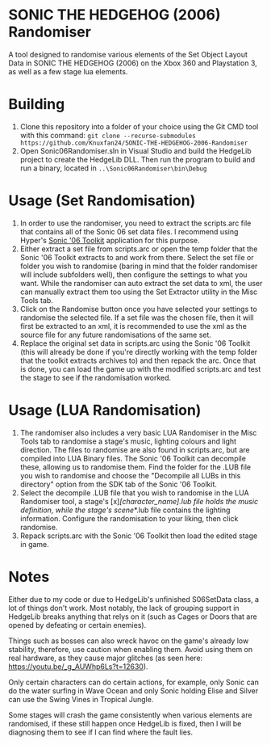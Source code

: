 # SONIC THE HEDGEHOG (2006) Randomiser
A tool designed to randomise various elements of the Set Object Layout Data in SONIC THE HEDGEHOG (2006) on the Xbox 360 and Playstation 3, as well as a few stage lua elements.

# Building
1) Clone this repository into a folder of your choice using the Git CMD tool with this command: `git clone --recurse-submodules https://github.com/Knuxfan24/SONIC-THE-HEDGEHOG-2006-Randomiser`
2) Open Sonic06Randomiser.sln in Visual Studio and build the HedgeLib project to create the HedgeLib DLL. Then run the program to build and run a binary, located in `..\Sonic06Randomiser\bin\Debug`

# Usage (Set Randomisation)
1) In order to use the randomiser, you need to extract the scripts.arc file that contains all of the Sonic 06 set data files. I recommend using Hyper's [Sonic '06 Toolkit](https://gamebanana.com/tools/6576) application for this purpose.
2) Either extract a set file from scripts.arc or open the temp folder that the Sonic '06 Toolkit extracts to and work from there. Select the set file or folder you wish to randomise (baring in mind that the folder randomiser will include subfolders well), then configure the settings to what you want. While the randomiser can auto extract the set data to xml, the user can manually extract them too using the Set Extractor utility in the Misc Tools tab.
3) Click on the Randomise button once you have selected your settings to randomise the selected file. If a set file was the chosen file, then it will first be extracted to an xml, it is recommended to use the xml as the source file for any future randomisations of the same set.
4) Replace the original set data in scripts.arc using the Sonic '06 Toolkit (this will already be done if you're directly working with the temp folder that the toolkit extracts archives to) and then repack the arc. Once that is done, you can load the game up with the modified scripts.arc and test the stage to see if the randomisation worked.

# Usage (LUA Randomisation)
1) The randomiser also includes a very basic LUA Randomiser in the Misc Tools tab to randomise a stage's music, lighting colours and light direction. The files to randomise are also found in scripts.arc, but are compiled into LUA Binary files. The Sonic '06 Toolkit can decompile these, allowing us to randomise them. Find the folder for the .LUB file you wish to randomise and choose the "Decompile all LUBs in this directory" option from the SDK tab of the Sonic '06 Toolkit.
2) Select the decompile .LUB file that you wish to randomise in the LUA Randomiser tool, a stage's [x]_[character_name].lub file holds the music definition, while the stage's scene_*.lub file contains the lighting information. Configure the randomisation to your liking, then click randomise.
3) Repack scripts.arc with the Sonic '06 Toolkit then load the edited stage in game.

# Notes
Either due to my code or due to HedgeLib's unfinished S06SetData class, a lot of things don't work. Most notably, the lack of grouping support in HedgeLib breaks anything that relys on it (such as Cages or Doors that are opened by defeating or certain enemies).

Things such as bosses can also wreck havoc on the game's already low stability, therefore, use caution when enabling them. Avoid using them on real hardware, as they cause major glitches (as seen here: https://youtu.be/_g_AUWhp6Ls?t=12630).

Only certain characters can do certain actions, for example, only Sonic can do the water surfing in Wave Ocean and only Sonic holding Elise and Silver can use the Swing Vines in Tropical Jungle.

Some stages will crash the game consistently when various elements are randomised, if these still happen once HedgeLib is fixed, then I will be diagnosing them to see if I can find where the fault lies.
